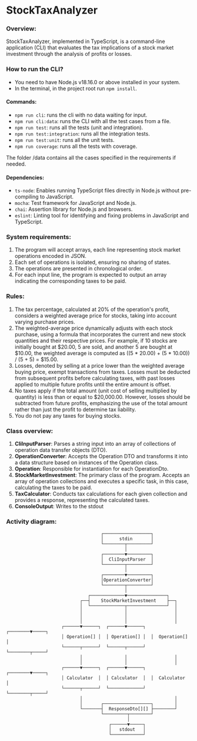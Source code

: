 # StockTaxAnalyzer

### Overview:
StockTaxAnalyzer, implemented in TypeScript, is a command-line application (CLI) that evaluates the tax implications of a stock market investment through the analysis of profits or losses.

### How to run the CLI?
- You need to have Node.js v18.16.0 or above installed in your system.
- In the terminal, in the project root run `npm install`.

#### Commands:
- `npm run cli`: runs the cli with no data waiting for input.
- `npm run cli:data`: runs the CLI with all the test cases from a file.
- `npm run test`: runs all the tests (unit and integration).
- `npm run test:integration`: runs all the integration tests.
- `npm run test:unit`: runs all the unit tests.
- `npm run coverage`: runs all the tests with coverage.

The folder /data contains all the cases specified in the requirements if needed.

#### Dependencies:
- `ts-node`: Enables running TypeScript files directly in Node.js without pre-compiling to JavaScript.
- `mocha`: Test framework for JavaScript and Node.js.
- `chai`: Assertion library for Node.js and browsers.
- `eslint`: Linting tool for identifying and fixing problems in JavaScript and TypeScript.

### System requirements:
1. The program will accept arrays, each line representing stock market operations encoded in JSON.
2. Each set of operations is isolated, ensuring no sharing of states.
3. The operations are presented in chronological order.
4. For each input line, the program is expected to output an array indicating the corresponding taxes to be paid.

### Rules:
1. The tax percentage, calculated at 20% of the operation's profit, considers a weighted average price for stocks, taking into account varying purchase prices.
2. The weighted-average price dynamically adjusts with each stock purchase, using a formula that incorporates the current and new stock quantities and their respective prices.
   For example, if 10 stocks are initially bought at $20.00, 5 are sold, and another 5 are bought at $10.00, the weighted average is computed as ((5 * 20.00) + (5 * 10.00)) / (5 + 5) = $15.00.
3. Losses, denoted by selling at a price lower than the weighted average buying price, exempt transactions from taxes. Losses must be deducted from subsequent profits before calculating taxes, with past losses applied to multiple future profits until the entire amount is offset.
4. No taxes apply if the total amount (unit cost of selling multiplied by quantity) is less than or equal to $20,000.00. However, losses should be subtracted from future profits, emphasizing the use of the total amount rather than just the profit to determine tax liability.
5. You do not pay any taxes for buying stocks.

### Class overview:
1. __CliInputParser__: Parses a string input into an array of collections of operation data transfer objects (DTO).
2. __OperationConverter__: Accepts the Operation DTO and transforms it into a data structure based on instances of the Operation class.
3. __Operation__: Responsible for instantiation for each OperationDto.
4. __StockMarketInvestment__: The primary class of the program. Accepts an array of operation collections and executes a specific task, in this case, calculating the taxes to be paid.
5. __TaxCalculator__: Conducts tax calculations for each given collection and provides a response, representing the calculated taxes.
6. __ConsoleOutput__: Writes to the stdout

### Activity diagram:

```
                                    ┌──────────────────┐
                                    │      stdin       │
                                    └────────┬─────────┘
                                             │
                                    ┌────────▼─────────┐
                                    │  CliInputParser  │
                                    └────────┬─────────┘
                                             │
                                    ┌────────▼─────────┐
                                    │OperationConverter│
                                    └────────┬─────────┘
                                             │
                               ┌─────────────▼───────────────┐
                            ┌──┤    StockMarketInvestment    ├──┐
                            │  └─────────────┬───────────────┘  │
                            │                │                  │
                            │                │                  │
                            │                │                  │
                     ┌──────▼──────┐  ┌──────▼──────┐  ┌────────▼─────┐
                     │ Operation[] │  │ Operation[] │  │  Operation[] │
                     └──────┬──────┘  └──────┬──────┘  └────────┬─────┘
                            │                │                  │
                            │                │                  │
                     ┌──────▼──────┐  ┌──────▼──────┐  ┌────────▼─────┐
                     │ Calculator  │  │ Calculator  │  │  Calculator  │
                     └──────┬──────┘  └─────────────┘  └────────┬─────┘
                            │                                   │
                            │       ┌──────────────────┐        │
                            └───────┤  ResponseDto[][] ├────────┘
                                    └─────────┬────────┘
                                              │
                                       ┌──────▼─────┐
                                       │   stdout   │
                                       └────────────┘
```
